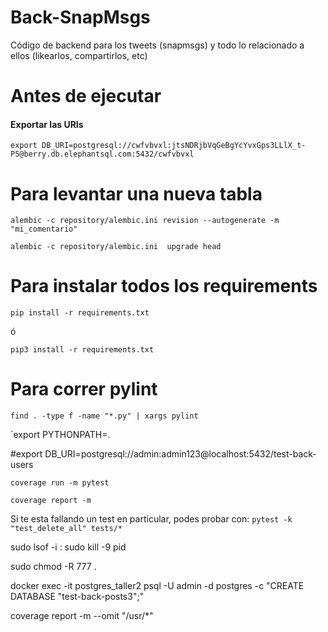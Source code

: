 # Back-SnapMsgs
Código de backend para los tweets (snapmsgs) y todo lo relacionado a ellos (likearlos, compartirlos, etc)

# Antes de ejecutar

#### Exportar las URIs

`export DB_URI=postgresql://cwfvbvxl:jtsNDRjbVqGeBgYcYvxGps3LLlX_t-P5@berry.db.elephantsql.com:5432/cwfvbvxl`


# Para levantar una nueva tabla

```
alembic -c repository/alembic.ini revision --autogenerate -m "mi_comentario"
```

```
alembic -c repository/alembic.ini  upgrade head
```


# Para instalar todos los requirements
```
pip install -r requirements.txt
```

ó

```
pip3 install -r requirements.txt
```

# Para correr pylint
```
find . -type f -name "*.py" | xargs pylint
```

`export PYTHONPATH=.

#export DB_URI=postgresql://admin:admin123@localhost:5432/test-back-users

`coverage run -m pytest`

`coverage report -m`

Si te esta fallando un test en particular, podes probar con:
`pytest -k "test_delete_all" tests/*`

sudo lsof -i :<puerto>
sudo kill -9 pid


sudo chmod -R 777 .

docker exec -it postgres_taller2 psql -U admin -d postgres -c "CREATE DATABASE \"test-back-posts3\";"

coverage report -m --omit "/usr/*"

